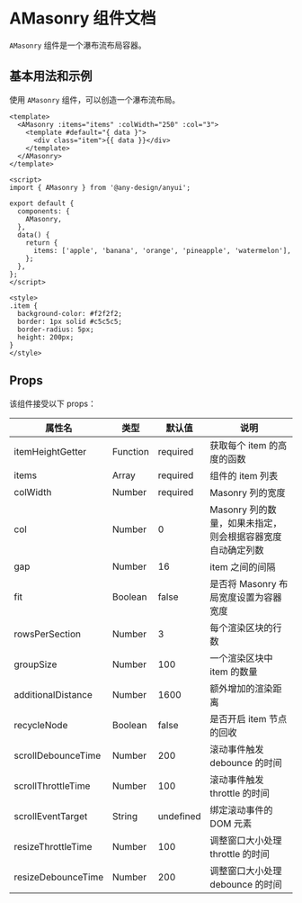 # AMasonry 组件文档

`AMasonry` 组件是一个瀑布流布局容器。

## 基本用法和示例

使用 `AMasonry` 组件，可以创造一个瀑布流布局。

```vue
<template>
  <AMasonry :items="items" :colWidth="250" :col="3">
    <template #default="{ data }">
      <div class="item">{{ data }}</div>
    </template>
  </AMasonry>
</template>

<script>
import { AMasonry } from '@any-design/anyui';

export default {
  components: {
    AMasonry,
  },
  data() {
    return {
      items: ['apple', 'banana', 'orange', 'pineapple', 'watermelon'],
    };
  },
};
</script>

<style>
.item {
  background-color: #f2f2f2;
  border: 1px solid #c5c5c5;
  border-radius: 5px;
  height: 200px;
}
</style>
```

## Props

该组件接受以下 props：

| 属性名             | 类型     | 默认值    | 说明                                                       |
| ------------------ | -------- | --------- | ---------------------------------------------------------- |
| itemHeightGetter   | Function | required  | 获取每个 item 的高度的函数                                 |
| items              | Array    | required  | 组件的 item 列表                                           |
| colWidth           | Number   | required  | Masonry 列的宽度                                           |
| col                | Number   | 0         | Masonry 列的数量，如果未指定，则会根据容器宽度自动确定列数 |
| gap                | Number   | 16        | item 之间的间隔                                            |
| fit                | Boolean  | false     | 是否将 Masonry 布局宽度设置为容器宽度                      |
| rowsPerSection     | Number   | 3         | 每个渲染区块的行数                                         |
| groupSize          | Number   | 100       | 一个渲染区块中 item 的数量                                 |
| additionalDistance | Number   | 1600      | 额外增加的渲染距离                                         |
| recycleNode        | Boolean  | false     | 是否开启 item 节点的回收                                   |
| scrollDebounceTime | Number   | 200       | 滚动事件触发 debounce 的时间                               |
| scrollThrottleTime | Number   | 100       | 滚动事件触发 throttle 的时间                               |
| scrollEventTarget  | String   | undefined | 绑定滚动事件的 DOM 元素                                    |
| resizeThrottleTime | Number   | 100       | 调整窗口大小处理 throttle 的时间                           |
| resizeDebounceTime | Number   | 200       | 调整窗口大小处理 debounce 的时间                           |
